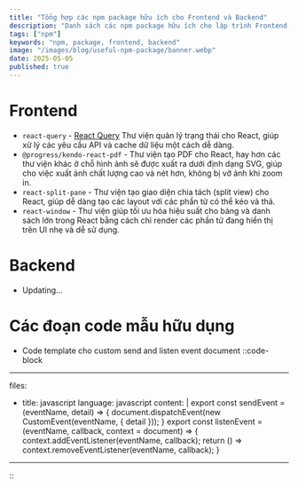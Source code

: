 ```yaml
---
title: "Tổng hợp các npm package hữu ích cho Frontend và Backend"
description: "Danh sách các npm package hữu ích cho lập trình Frontend và Backend, được tổng hợp từ kinh nghiệm thực tế và các chia sẻ trong cộng đồng."
tags: ["npm"]
keywords: "npm, package, frontend, backend"
image: "/images/blog/useful-npm-package/banner.webp"
date: 2025-05-05
published: true
---
```


# Frontend
- `react-query` - [React Query](https://react-query.tanstack.com/) Thư viện quản lý trạng thái cho React, giúp xử lý các yêu cầu API và cache dữ liệu một cách dễ dàng.
- `@progress/kendo-react-pdf` - Thư viện tạo PDF cho React, hay hơn các thư viện khác ở chỗ hình ảnh sẽ được xuất ra dưới định dạng SVG, giúp cho việc xuất ảnh chất lượng cao và nét hơn, không bị vỡ ảnh khi zoom in.
- `react-split-pane` - Thư viện tạo giao diện chia tách (split view) cho React, giúp dễ dàng tạo các layout với các phần tử có thể kéo và thả.
- `react-window` - Thư viện giúp tối ưu hóa hiệu suất cho bảng và danh sách lớn trong React bằng cách chỉ render các phần tử đang hiển thị trên UI nhẹ và dễ sử dụng.

# Backend

- Updating...

# Các đoạn code mẫu hữu dụng

- Code template cho custom send and listen event document
::code-block
---
files:
  - title: javascript
    language: javascript
    content: |
      export const sendEvent = (eventName, detail) => {
        document.dispatchEvent(new CustomEvent(eventName, { detail }));
      }
      export const listenEvent = (eventName, callback, context = document) => {
        context.addEventListener(eventName, callback);
        return () => context.removeEventListener(eventName, callback);
      }
---
::